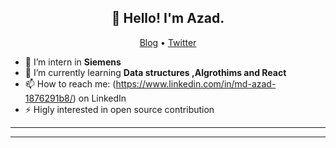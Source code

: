 <h2 align="center">👋 Hello! I'm Azad.</h2>
<p align="center">
  <a href="">Blog</a> •
  <a href="">Twitter</a>
</p>


- 🔭 I’m intern in **Siemens**
- 🌱 I’m currently learning **Data structures ,Algrothims and React**
- 📫 How to reach me: (https://www.linkedin.com/in/md-azad-1876291b8/) on LinkedIn
- ⚡ Higly interested in open source contribution

-------


<!--END_SECTION:waka-->

-------
